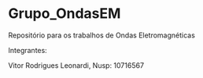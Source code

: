 # Grupo_OndasEM
Repositório para os trabalhos de Ondas Eletromagnéticas

Integrantes:

Vitor Rodrigues Leonardi, Nusp: 10716567
